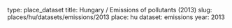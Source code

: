 type: place_dataset
title: Hungary / Emissions of pollutants (2013)
slug: places/hu/datasets/emissions/2013
place: hu
dataset: emissions
year: 2013
